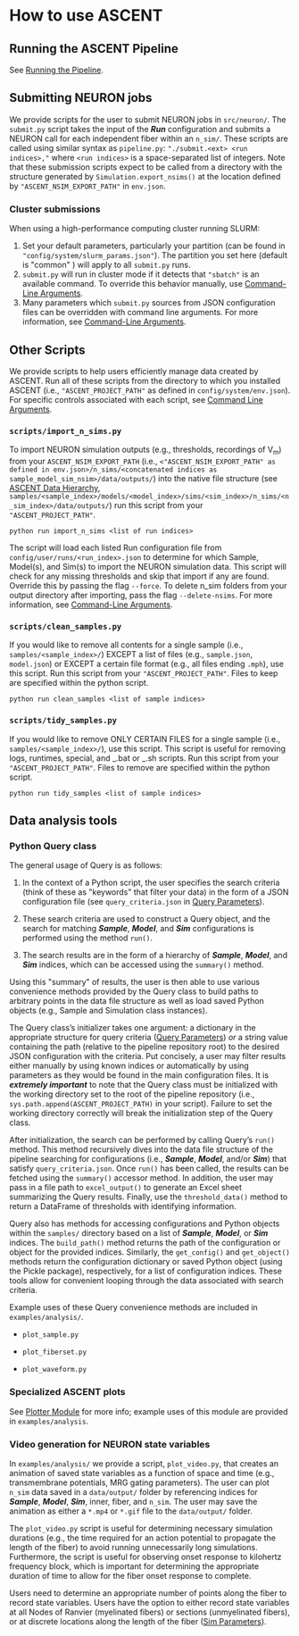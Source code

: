 # How to use ASCENT

## Running the ASCENT Pipeline

See [Running the Pipeline](../Getting_Started.md#setting-up-a-run-of-ascent).

## Submitting NEURON jobs

We provide scripts for the user to submit NEURON jobs in `src/neuron/`.
The `submit.py` script takes the input of the **_Run_**
configuration and submits a NEURON call for each independent fiber
within an `n_sim/`. These scripts are called using similar syntax as
`pipeline.py`: `"./submit.<ext> <run indices>,"` where `<run indices>` is a space-separated list of integers. Note that these
submission scripts expect to be called from a directory with the
structure generated by `Simulation.export_nsims()` at the location
defined by `"ASCENT_NSIM_EXPORT_PATH"` in `env.json`.

### Cluster submissions

When using a high-performance computing cluster running SLURM:

1. Set your default parameters, particularly your partition (can be found in
   `"config/system/slurm_params.json"`). The partition you set here (default is "common"
   ) will apply to all `submit.py` runs.
2. `submit.py` will run in cluster mode if it detects that `"sbatch"` is an available command. To override this behavior manually, use [Command-Line Arguments](command_line_args).
3. Many parameters which `submit.py` sources from JSON configuration files can be overridden with command line arguments. For more information, see [Command-Line Arguments](command_line_args).

## Other Scripts

We provide scripts to help users efficiently manage data created by ASCENT. Run all of these scripts from the directory
to which you installed ASCENT (i.e., `"ASCENT_PROJECT_PATH"` as defined in `config/system/env.json`). For specific controls associated with each script, see [Command Line Arguments](command_line_args).

### `scripts/import_n_sims.py`

To import NEURON simulation outputs (e.g., thresholds, recordings of V<sub>m</sub>) from your `ASCENT_NSIM_EXPORT_PATH`
(i.e., `<"ASCENT_NSIM_EXPORT_PATH" as defined in env.json>/n_sims/<concatenated indices as sample_model_sim_nsim>/data/outputs/`) into the native file structure
(see [ASCENT Data Hierarchy](../Data_Hierarchy), `samples/<sample_index>/models/<model_index>/sims/<sim_index>/n_sims/<n_sim_index>/data/outputs/`)
run this script from your `"ASCENT_PROJECT_PATH"`.

`python run import_n_sims <list of run indices>`

The script will load each listed Run configuration file from `config/user/runs/<run_index>.json` to determine for which
Sample, Model(s), and Sim(s) to import the NEURON simulation data. This script will check for any missing thresholds and skip that import if any are found. Override this by passing the flag `--force`. To delete n_sim folders from your output directory after importing, pass the flag `--delete-nsims`. For more information, see [Command-Line Arguments](command_line_args).

### `scripts/clean_samples.py`

If you would like to remove all contents for a single sample (i.e., `samples/<sample_index>/`) EXCEPT a list of files
(e.g., `sample.json`, `model.json`) or EXCEPT a certain file format (e.g., all files ending `.mph`), use this script.
Run this script from your `"ASCENT_PROJECT_PATH"`. Files to keep are specified within the python script.

`python run clean_samples <list of sample indices>`

### `scripts/tidy_samples.py`

If you would like to remove ONLY CERTAIN FILES for a single sample (i.e., `samples/<sample_index>/`), use this script.
This script is useful for removing logs, runtimes, special,
and \_.bat or \_.sh scripts. Run this script from your `"ASCENT_PROJECT_PATH"`. Files to remove are specified within the python script.

`python run tidy_samples <list of sample indices>`

## Data analysis tools

### Python Query class

The general usage of Query is as follows:

1. In the context of a Python script, the user specifies the search
    criteria (think of these as "keywords" that filter your data) in the
    form of a JSON configuration file (see `query_criteria.json` in [Query Parameters](../JSON/JSON_parameters/query_criteria)).

2. These search criteria are used to construct a Query object, and the
    search for matching **_Sample_**, **_Model_**, and **_Sim_**
    configurations is performed using the method `run()`.

3. The search results are in the form of a hierarchy of **_Sample_**,
    **_Model_**, and **_Sim_** indices, which can be accessed using the
    `summary()` method.

Using this "summary" of results, the user is then able to use various
convenience methods provided by the Query class to build paths to
arbitrary points in the data file structure as well as load saved Python
objects (e.g., Sample and Simulation class instances).

The Query class’s initializer takes one argument: a dictionary in the
appropriate structure for query criteria ([Query Parameters](../JSON/JSON_parameters/query_criteria)) _or_ a string value containing
the path (relative to the pipeline repository root) to the desired JSON
configuration with the criteria. Put concisely, a user may filter
results either manually by using known indices or automatically by using
parameters as they would be found in the main configuration files. It is
**_extremely important_** to note that the Query class must be
initialized with the working directory set to the root of the pipeline
repository (i.e., `sys.path.append(ASCENT_PROJECT_PATH)` in your
script). Failure to set the working directory correctly will break the
initialization step of the Query class.

After initialization, the search can be performed by calling Query’s
`run()` method. This method recursively dives into the data file structure
of the pipeline searching for configurations (i.e., **_Sample_**,
**_Model_**, and/or **_Sim_**) that satisfy `query_criteria.json`. Once
`run()` has been called, the results can be fetched using the `summary()`
accessor method. In addition, the user may pass in a file path to
`excel_output()` to generate an Excel sheet summarizing the Query
results. Finally, use the `threshold_data()` method to return a DataFrame
of thresholds with identifying information.

Query also has methods for accessing configurations and Python objects
within the `samples/` directory based on a list of **_Sample_**,
**_Model_**, or **_Sim_** indices. The `build_path()` method returns the
path of the configuration or object for the provided indices. Similarly,
the `get_config()` and `get_object()` methods return the configuration
dictionary or saved Python object (using the Pickle package),
respectively, for a list of configuration indices. These tools allow for
convenient looping through the data associated with search criteria.

Example uses of these Query
convenience methods are included in `examples/analysis/`.

- `plot_sample.py`

- `plot_fiberset.py`

- `plot_waveform.py`

### Specialized ASCENT plots

See [Plotter Module](plotter.rst) for more info; example uses of this module
are provided in `examples/analysis`.

### Video generation for NEURON state variables

In `examples/analysis/` we provide a script, `plot_video.py`, that creates
an animation of saved state variables as a function of space and time
(e.g., transmembrane potentials, MRG gating parameters). The user can
plot `n_sim` data saved in a `data/output/` folder by referencing indices
for **_Sample_**, **_Model_**, **_Sim_**, inner, fiber, and `n_sim`. The
user may save the animation as either a `*.mp4` or `*.gif` file to the
`data/output/` folder.

The `plot_video.py` script is useful for determining necessary simulation
durations (e.g., the time required for an action potential to propagate
the length of the fiber) to avoid running unnecessarily long
simulations. Furthermore, the script is useful for observing onset
response to kilohertz frequency block, which is important for
determining the appropriate duration of time to allow for the fiber
onset response to complete.

Users need to determine an appropriate number of points along the fiber
to record state variables. Users have the option to either record state
variables at all Nodes of Ranvier (myelinated fibers) or sections
(unmyelinated fibers), or at discrete locations along the length of the
fiber ([Sim Parameters](../JSON/JSON_parameters/sim)).
